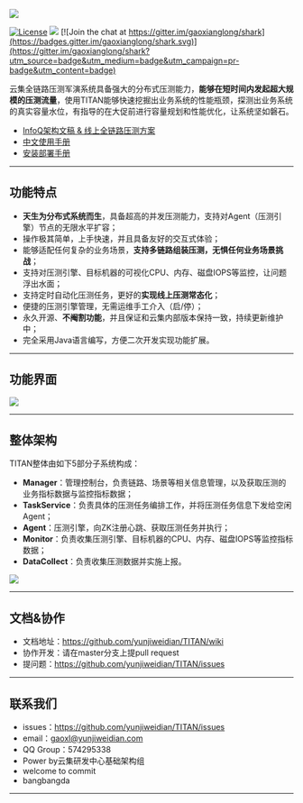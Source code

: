 ![](http://dl.iteye.com/upload/picture/pic/137631/7a0f9e40-51e7-36c8-80a5-f947acf80aae.png)

[![License](https://img.shields.io/badge/%20license-GNU%20General%20Public%20License%20v3.0-blue.svg)](http://www.gnu.org/licenses/gpl-3.0.en.html) ![](https://img.shields.io/badge/%20build-passing-brightgreen.svg) [![Join the chat at https://gitter.im/gaoxianglong/shark](https://badges.gitter.im/gaoxianglong/shark.svg)](https://gitter.im/gaoxianglong/shark?utm_source=badge&utm_medium=badge&utm_campaign=pr-badge&utm_content=badge)

云集全链路压测军演系统具备强大的分布式压测能力，**能够在短时间内发起超大规模的压测流量**，使用TITAN能够快速挖掘出业务系统的性能瓶颈，探测出业务系统的真实容量水位，有指导的在大促前进行容量规划和性能优化，让系统坚如磐石。

- [InfoQ架构文稿 & 线上全链路压测方案](http://www.infoq.com/cn/articles/yunjiweidian-12.12)<br>
- [中文使用手册](https://github.com/yunjiweidian/TITAN/wiki/%E4%B8%AD%E6%96%87%E4%BD%BF%E7%94%A8%E6%89%8B%E5%86%8C)<br>
- [安装部署手册](https://github.com/yunjiweidian/TITAN/wiki/%E5%AE%89%E8%A3%85%E9%83%A8%E7%BD%B2%E6%89%8B%E5%86%8C)<br>

----------

## 功能特点

- **天生为分布式系统而生**，具备超高的并发压测能力，支持对Agent（压测引擎）节点的无限水平扩容；
- 操作极其简单，上手快速，并且具备友好的交互式体验；
- 能够适配任何复杂的业务场景，**支持多链路组装压测，无惧任何业务场景挑战**；
- 支持对压测引擎、目标机器的可视化CPU、内存、磁盘IOPS等监控，让问题浮出水面；
- 支持定时自动化压测任务，更好的**实现线上压测常态化**；
- 便捷的压测引擎管理，无需运维手工介入（启/停）；
- 永久开源、**不阉割功能**，并且保证和云集内部版本保持一致，持续更新维护中；
- 完全采用Java语言编写，方便二次开发实现功能扩展。

----------

## 功能界面
![](http://dl.iteye.com/upload/picture/pic/137641/754bed99-683b-3978-b614-1be71443441c.png)

----------

## 整体架构
TITAN整体由如下5部分子系统构成：
- **Manager**：管理控制台，负责链路、场景等相关信息管理，以及获取压测的业务指标数据与监控指标数据；
- **TaskService**：负责具体的压测任务编排工作，并将压测任务信息下发给空闲Agent；
- **Agent**：压测引擎，向ZK注册心跳、获取压测任务并执行；
- **Monitor**：负责收集压测引擎、目标机器的CPU、内存、磁盘IOPS等监控指标数据；
- **DataCollect**：负责收集压测数据并实施上报。

![](http://dl.iteye.com/upload/picture/pic/137639/7880c09c-3490-3358-a4e4-dab919854624.jpg)

----------

## 文档&协作
- 文档地址：https://github.com/yunjiweidian/TITAN/wiki
- 协作开发：请在master分支上提pull request
- 提问题：https://github.com/yunjiweidian/TITAN/issues

----------
 
 ## 联系我们
 
- issues：https://github.com/yunjiweidian/TITAN/issues
- email：gaoxl@yunjiweidian.com
- QQ Group：574295338
- Power by云集研发中心基础架构组
- welcome to commit
- bangbangda


----------
